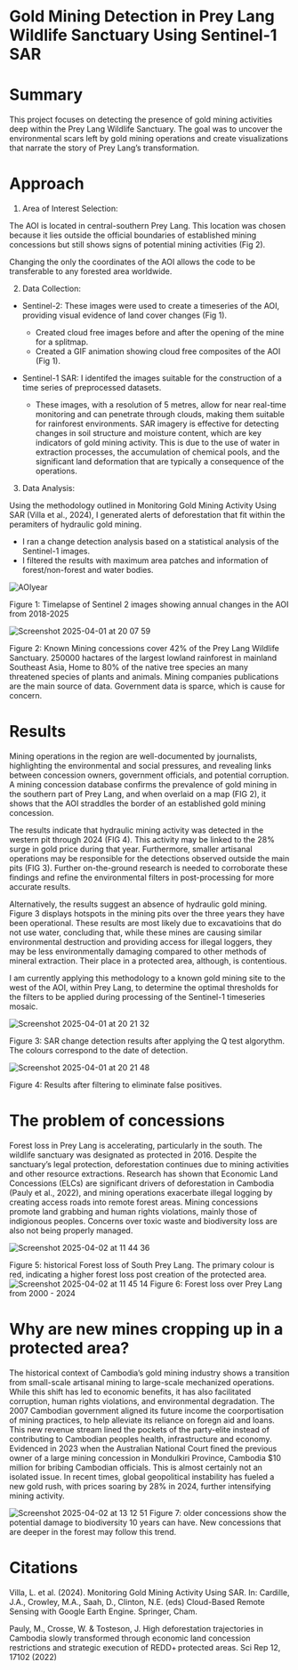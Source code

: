 # Gold Mining Detection in Prey Lang Wildlife Sanctuary Using Sentinel-1 SAR

# Summary
This project focuses on detecting the presence of gold mining activities deep within the Prey Lang Wildlife Sanctuary. The goal was to uncover the environmental scars left by gold mining operations and create visualizations that narrate the story of Prey Lang’s transformation.

# Approach

1. Area of Interest Selection:

The AOI is located in central-southern Prey Lang. This location was chosen because it lies outside the official boundaries of established mining concessions but still shows signs of potential mining activities (Fig 2). 

Changing the only the coordinates of the AOI allows the code to be transferable to any forested area worldwide.

2. Data Collection:

  * Sentinel-2: These images were used to create a timeseries of the AOI, providing visual evidence of land cover changes (Fig 1).
      * Created cloud free images before and after the opening of the mine for a splitmap.
      * Created a GIF animation showing cloud free composites of the AOI (Fig 1).

  * Sentinel-1 SAR: I identifed the images suitable for the construction of a time series of preprocessed datasets.
      * These images, with a resolution of 5 metres, allow for near real-time monitoring and can penetrate through clouds, making them suitable for rainforest environments. SAR imagery is effective for detecting changes in soil structure and moisture content, which are key indicators of gold mining activity. This is due to the use of water in extraction processes, the accumulation of chemical pools, and the significant land deformation that are typically a consequence of the operations.

3. Data Analysis:

Using the methodology outlined in Monitoring Gold Mining Activity Using SAR (Villa et al., 2024), I generated alerts of deforestation that fit within the peramiters of hydraulic gold mining.
  *  I ran a change detection analysis based on a statistical analysis of the Sentinel-1 images.
  *  I filtered the results with maximum area patches and information of forest/non-forest and water bodies.


![AOIyear](https://github.com/user-attachments/assets/4dd4bd8b-9b27-42b2-ae3e-55470d0f5e5a)

Figure 1: Timelapse of Sentinel 2 images showing annual changes in the AOI from 2018-2025



![Screenshot 2025-04-01 at 20 07 59](https://github.com/user-attachments/assets/9f5058dd-33b5-41aa-ad71-336f81a736b2)

Figure 2: Known Mining concessions cover 42% of the Prey Lang Wildlife Sanctuary. 250000 hactares of the largest lowland rainforest in mainland Southeast Asia, Home to 80% of the native tree species an many threatened species of plants and animals. Mining companies publications are the main source of data. Government data is sparce, which is cause for concern. 


# Results

Mining operations in the region are well-documented by journalists, highlighting the environmental and social pressures, and revealing links between concession owners, government officials, and potential corruption. A mining concession database confirms the prevalence of gold mining in the southern part of Prey Lang, and when overlaid on a map (FIG 2), it shows that the AOI straddles the border of an established gold mining concession.

The results indicate that hydraulic mining activity was detected in the western pit through 2024 (FIG 4). This activity may be linked to the 28% surge in gold price during that year. Furthermore, smaller artisanal operations may be responsible for the detections observed outside the main pits (FIG 3). Further on-the-ground research is needed to corroborate these findings and refine the environmental filters in post-processing for more accurate results.
 
Alternatively, the results suggest an absence of hydraulic gold mining. Figure 3 displays hotspots in the mining pits over the three years they have been operational. These results are most likely due to excavatioins that do not use water, concluding that, while these mines are causing similar environmental destruction and providing access for illegal loggers, they may be less environmentally damaging compared to other methods of mineral extraction. Their place in a protected area, although, is contentious.

I am currently applying this methodology to a known gold mining site to the west of the AOI, within Prey Lang, to determine the optimal thresholds for the filters to be applied during processing of the Sentinel-1 timeseries mosaic. 

![Screenshot 2025-04-01 at 20 21 32](https://github.com/user-attachments/assets/685b3fcb-c285-46f9-a9ac-28fab586a2ca)

Figure 3: SAR change detection results after applying the Q test algorythm. The colours correspond to the date of detection.



![Screenshot 2025-04-01 at 20 21 48](https://github.com/user-attachments/assets/3f84a757-6a21-4ab1-b4a0-a1ee07e83848)

Figure 4: Results after filtering to eliminate false positives. 


# The problem of concessions

Forest loss in Prey Lang is accelerating, particularly in the south. The wildlife sanctuary was designated as protected in 2016. Despite the sanctuary’s legal protection, deforestation continues due to mining activities and other resource extractions. Research has shown that Economic Land Concessions (ELCs) are significant drivers of deforestation in Cambodia (Pauly et al., 2022), and mining operations exacerbate illegal logging by creating access roads into remote forest areas. Mining concessions promote land grabbing and human rights violations, mainly those of indigionous peoples. Concerns over toxic waste and biodiversity loss are also not being properly managed. 

![Screenshot 2025-04-02 at 11 44 36](https://github.com/user-attachments/assets/1b9f883d-cbc6-4644-8851-ac8bc228810b)

Figure 5: historical Forest loss of South Prey Lang. The primary colour is red, indicating a higher forest loss post creation of the protected area.
![Screenshot 2025-04-02 at 11 45 14](https://github.com/user-attachments/assets/c3a4e019-b9d3-4a5b-a43d-8d693f854368)
Figure 6: Forest loss over Prey Lang from 2000 - 2024

# Why are new mines cropping up in a protected area?
The historical context of Cambodia’s gold mining industry shows a transition from small-scale artisanal mining to large-scale mechanized operations. While this shift has led to economic benefits, it has also facilitated corruption, human rights violations, and environmental degradation. The 2007 Cambodian government aligned its future income the coorportisation of mining practices, to help alleviate its reliance on foregn aid and loans. This new revenue stream lined the pockets of the party-elite instead of contributing to Cambodian peoples health, infrastructure and economy. Evidenced in 2023 when the Australian National Court fined the previous owner of a large mining concession in Mondulkiri Province, Cambodia $10 million for bribing Cambodian officials. This is almost certainly not an isolated issue. In recent times, global geopolitical instability has fueled a new gold rush, with prices soaring by 28% in 2024, further intensifying mining activity.


![Screenshot 2025-04-02 at 13 12 51](https://github.com/user-attachments/assets/d8ae8dde-62fb-4829-b96e-b554c11fbf87)
Figure 7: older concessions show the potential damage to biodiversity 10 years can have. New concessions that are deeper in the forest may follow this trend.


# Citations

Villa, L. et al. (2024). Monitoring Gold Mining Activity Using SAR. In: Cardille, J.A., Crowley, M.A., Saah, D., Clinton, N.E. (eds) Cloud-Based Remote Sensing with Google Earth Engine. Springer, Cham. 

Pauly, M., Crosse, W. & Tosteson, J. High deforestation trajectories in Cambodia slowly transformed through economic land concession restrictions and strategic execution of REDD+ protected areas. Sci Rep 12, 17102 (2022)



